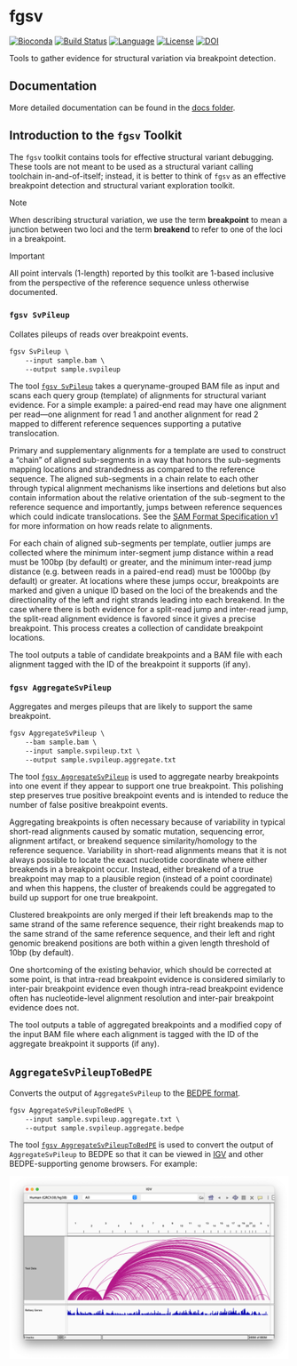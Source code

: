 # fgsv

[![Bioconda][bioconda-badge-link]][bioconda-link]
[![Build Status][github-badge]][github-link]
[![Language][scala-badge]][scala-link]
[![License][license-badge]][license-link]
[![DOI][doi-badge]][doi-link]

[bioconda-badge-link]: https://img.shields.io/conda/dn/bioconda/fgsv.svg?label=Bioconda
[bioconda-link]:       http://bioconda.github.io/recipes/fgsv/README.html
[github-badge]:        https://github.com/fulcrumgenomics/fgsv/actions/workflows/unittests.yaml/badge.svg?branch=main
[github-link]:         https://github.com/fulcrumgenomics/fgsv/actions/workflows/unittests.yaml
[scala-badge]:         https://img.shields.io/badge/language-scala-c22d40.svg
[scala-link]:          https://www.scala-lang.org/
[license-badge]:       https://img.shields.io/badge/license-MIT-blue.svg
[license-link]:        https://github.com/fulcrumgenomics/fgsv/blob/main/LICENSE
[doi-badge]:           https://zenodo.org/badge/454071954.svg
[doi-link]:            https://zenodo.org/doi/10.5281/zenodo.10452647

Tools to gather evidence for structural variation via breakpoint detection.

## Documentation

More detailed documentation can be found in the [docs folder](docs/01_Introduction.md).

## Introduction to the `fgsv` Toolkit

The `fgsv` toolkit contains tools for effective structural variant debugging.
These tools are not meant to be used as a structural variant calling toolchain in-and-of-itself; instead, it is better to think of `fgsv` as an effective breakpoint detection and structural variant exploration toolkit.

> [!NOTE]
> When describing structural variation, we use the term **breakpoint** to mean a junction between two loci and the term **breakend** to refer to one of the loci in a breakpoint.

> [!IMPORTANT]
> All point intervals (1-length) reported by this toolkit are 1-based inclusive from the perspective of the reference sequence unless otherwise documented.

### `fgsv SvPileup`

Collates pileups of reads over breakpoint events.

```console
fgsv SvPileup \
    --input sample.bam \
    --output sample.svpileup
```

The tool [`fgsv SvPileup`](https://github.com/fulcrumgenomics/fgsv/blob/main/docs/tools/SvPileup.md) takes a queryname-grouped BAM file as input and scans each query group (template) of alignments for structural variant evidence.
For a simple example: a paired-end read may have one alignment per read—one alignment for read 1 and another alignment for read 2 mapped to different reference sequences supporting a putative translocation.

Primary and supplementary alignments for a template are used to construct a “chain” of aligned sub-segments in a way that honors the sub-segments mapping locations and strandedness as compared to the reference sequence.
The aligned sub-segments in a chain relate to each other through typical alignment mechanisms like insertions and deletions but also contain information about the relative orientation of the sub-segment to the reference sequence and importantly, jumps between reference sequences which could indicate translocations.
See the [SAM Format Specification v1](https://samtools.github.io/hts-specs/SAMv1.pdf) for more information on how reads relate to alignments.

For each chain of aligned sub-segments per template, outlier jumps are collected where the minimum inter-segment jump distance within a read must be 100bp (by default) or greater, and the minimum inter-read jump distance (e.g. between reads in a paired-end read) must be 1000bp (by default) or greater.
At locations where these jumps occur, breakpoints are marked and given a unique ID based on the loci of the breakends and the directionality of the left and right strands leading into each breakend.
In the case where there is both evidence for a split-read jump and inter-read jump, the split-read alignment evidence is favored since it gives a precise breakpoint.
This process creates a collection of candidate breakpoint locations.

The tool outputs a table of candidate breakpoints and a BAM file with each alignment tagged with the ID of the breakpoint it supports (if any).

### `fgsv AggregateSvPileup`

Aggregates and merges pileups that are likely to support the same breakpoint.

```console
fgsv AggregateSvPileup \
    --bam sample.bam \
    --input sample.svpileup.txt \
    --output sample.svpileup.aggregate.txt
```

The tool [`fgsv AggregateSvPileup`](https://github.com/fulcrumgenomics/fgsv/blob/main/docs/tools/AggregateSvPileup.md) is used to aggregate nearby breakpoints into one event if they appear to support one true breakpoint.
This polishing step preserves true positive breakpoint events and is intended to reduce the number of false positive breakpoint events.

Aggregating breakpoints is often necessary because of variability in typical short-read alignments caused by somatic mutation, sequencing error, alignment artifact, or breakend sequence similarity/homology to the reference sequence.
Variability in short-read alignments means that it is not always possible to locate the exact nucleotide coordinate where either breakends in a breakpoint occur.
Instead, either breakend of a true breakpoint may map to a plausible region (instead of a point coordinate) and when this happens, the cluster of breakends could be aggregated to build up support for one true breakpoint.

Clustered breakpoints are only merged if their left breakends map to the same strand of the same reference sequence, their right breakends map to the same strand of the same reference sequence, and their left and right genomic breakend positions are both within a given length threshold of 10bp (by default).

One shortcoming of the existing behavior, which should be corrected at some point, is that intra-read breakpoint evidence is considered similarly to inter-pair breakpoint evidence even though intra-read breakpoint evidence often has nucleotide-level alignment resolution and inter-pair breakpoint evidence does not.

The tool outputs a table of aggregated breakpoints and a modified copy of the input BAM file where each alignment is tagged with the ID of the aggregate breakpoint it supports (if any).

## `AggregateSvPileupToBedPE`

Converts the output of `AggregateSvPileup` to the [BEDPE format](https://bedtools.readthedocs.io/en/latest/content/general-usage.html#bedpe-format).

```console
fgsv AggregateSvPileupToBedPE \
    --input sample.svpileup.aggregate.txt \
    --output sample.svpileup.aggregate.bedpe
```

The tool [`fgsv AggregateSvPileupToBedPE`](https://github.com/fulcrumgenomics/fgsv/blob/main/docs/tools/AggregateSvPileupToBedPE.md) is used to convert the output of `AggregateSvPileup` to BEDPE so that it can be viewed in [IGV](https://igv.org/) and other BEDPE-supporting genome browsers.
For example:

![BEDPE in IGV](docs/img/fgsv-bedpe.png)
